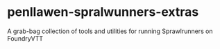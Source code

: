 # penllawen-spralwunners-extras
A grab-bag collection of tools and utilities for running Sprawlrunners on FoundryVTT

